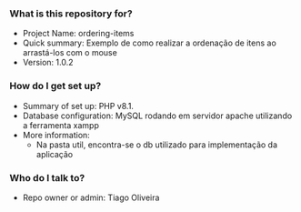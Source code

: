 ### What is this repository for? ###

* Project Name: ordering-items
* Quick summary: Exemplo de como realizar a ordenação de itens ao arrastá-los com o mouse
* Version: 1.0.2

### How do I get set up? ###

* Summary of set up: PHP v8.1.
* Database configuration: MySQL rodando em servidor apache utilizando a ferramenta xampp
* More information:
    * Na pasta util, encontra-se o db utilizado para implementação da aplicação

### Who do I talk to? ###

* Repo owner or admin: Tiago Oliveira
